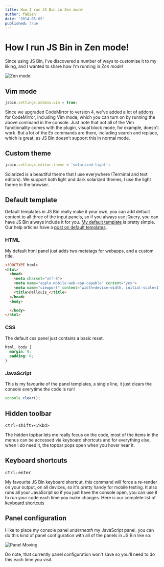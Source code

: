 ```yaml
---
title: How I run JS Bin in Zen mode!
author: fabien
date: '2014-05-09'
published: true
---
```

# How I run JS Bin in Zen mode!

Since using JS Bin, I've discovered a number of ways to customise it to my liking, and I wanted to share how I'm running in *Zen mode*!

![Zen mode](/images/jsbin-zen-mode-1.png)

## Vim mode

```javascript
jsbin.settings.addons.vim = true;
```

Since we upgraded CodeMirror to version 4, we've added a lot of [addons](/blog/twdtw-2#userenabledaddons) for
CodeMirror, including Vim mode, which you can turn on by running the above command
in the console. Just note that not all of the Vim functionality comes with the plugin,
visual block mode, for example, doesn't work. But a lot of the Ex commands are there,
including search and replace, which is great, as JS Bin doesn't support this in normal mode.

## Custom theme

```javascript
jsbin.settings.editor.theme = 'solarized light';
```

Solarized is a beautiful theme that I use everywhere (Terminal and text editors). We support
both light and dark solarized themes, I use the light theme in the browser.

## Default template

Default templates in JS Bin really make it your own, you can add default content
to all three of the input panels, so if you always use jQuery, you can have JS Bin
always include it for you. [My default template](http://jsbin.com/allouis-template/1/edit?html,css,js)
is pretty simple. Our help articles have a [post on default templates](/help/defaults-in-bins).

### HTML

My default html panel just adds two metatags for webapps, and a custom title.

```html
<!DOCTYPE html>
<html>
  <head>
    <meta charset="utf-8">
    <meta name="apple-mobile-web-app-capable" content="yes">
    <meta name="viewport" content="width=device-width, initial-scale=1, user-scalable=no">
    <title>@allouis_</title>
  </head>
  <body>

  </body>
</html>
```

### CSS

The default css panel just contains a basic reset.

```css
html, body {
  margin: 0;
  padding: 0;
}
```

### JavaScript

This is my favourite of the panel templates, a single line, it just clears the console everytime
the code is run!

```javascript
console.clear();
```

## Hidden toolbar

<kbd>ctrl</kbd>+<kbd>shift</kbd>+<kbd>\</kbd>

The hidden topbar lets me really focus on the code, most of the items in the menus
can be accessed via keyboard shortcuts and for everything else, when I *do* need
it, the topbar pops open when you hover near it.

## Keyboard shortcuts

<kbd>ctrl</kbd>+<kbd>enter</kbd>

My favourite JS Bin keyboard shortcut, this command will force a re-render on your output, on
all devices, so it's pretty handy for mobile testing. It also runs all your JavaScript
so if you just have the console open, you can use it to run your code each time
you make changes. Here is our complete list of [keyboard shortcuts](/help/keyboard-shortcuts)

## Panel configuration

I like to place my console panel *underneath* my JavaScript panel, you can do this
kind of panel configuration with all of the panels in JS Bin like so:

![Panel Moving](/images/panel-configure.gif)

Do note, that currently panel configuration won't save so you'll need to do this
each time you visit.
